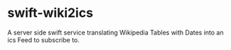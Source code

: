 # swift-wiki2ics
A server side swift service translating Wikipedia Tables with Dates into an ics Feed to subscribe to.
